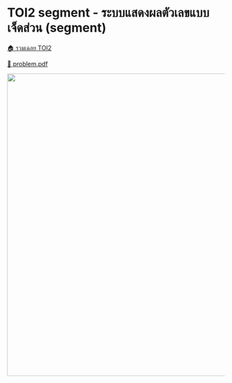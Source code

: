 <!-- @codegen_problem begin -->
# TOI2 segment - ระบบแสดงผลตัวเลขแบบเจ็ดส่วน (segment)

[🏠 รวมเฉลย TOI2](../)

[💎 problem.pdf](./toi2_segment.pdf)

<img width="700" src="https://github.com/krist7599555/toi/assets/19445033/80c80822-7583-4bcd-a705-dae3eacdee85" />
<!-- @codegen_problem end -->
